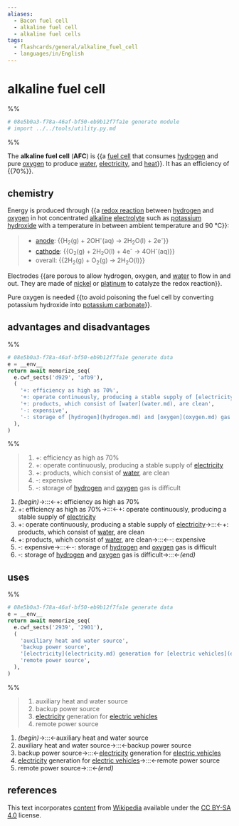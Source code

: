 ```yaml
---
aliases:
  - Bacon fuel cell
  - alkaline fuel cell
  - alkaline fuel cells
tags:
  - flashcards/general/alkaline_fuel_cell
  - languages/in/English
---
```


# alkaline fuel cell

%%

```Python
# 08e5b0a3-f78a-46af-bf50-eb9b12f7fa1e generate module
# import ../../tools/utility.py.md
```

%%

The __alkaline fuel cell__ (__AFC__) is {{a [fuel cell](fuel%20cell.md) that consumes [hydrogen](hydrogen.md) and pure [oxygen](oxygen.md) to produce [water](water.md), [electricity](electricity.md), and [heat](heat.md)}}. It has an efficiency of {{70%}}.

## chemistry

Energy is produced through {{a [redox reaction](redox%20reaction.md) between [hydrogen](hydrogen.md) and [oxygen](oxygen.md) in hot concentrated [alkaline](alkali.md) [electrolyte](electrolyte.md) such as [potassium hydroxide](potassium%20hydroxide.md) with a temperature in between ambient temperature and 90 °C}}:

> - [anode](anode.md): {{H<sub>2</sub>(g) + 2OH<sup>-</sup>(aq) → 2H<sub>2</sub>O(l) + 2e<sup>-</sup>}}
> - [cathode](cathode.md): {{O<sub>2</sub>(g) + 2H<sub>2</sub>O(l) + 4e<sup>-</sup> → 4OH<sup>-</sup>(aq)}}
> - overall: {{2H<sub>2</sub>(g) + O<sub>2</sub>(g) → 2H<sub>2</sub>O(l)}}

Electrodes {{are porous to allow hydrogen, oxygen, and [water](water.md) to flow in and out. They are made of [nickel](nickel.md) or [platinum](platinum.md) to catalyze the redox reaction}}.

Pure oxygen is needed {{to avoid poisoning the fuel cell by converting potassium hydroxide into [potassium carbonate](potassium%20carbonate.md)}}.

## advantages and disadvantages

%%

```Python
# 08e5b0a3-f78a-46af-bf50-eb9b12f7fa1e generate data
e = __env__
return await memorize_seq(
  e.cwf_sects('d929', 'afb9'),
  (
    '+: efficiency as high as 70%',
    '+: operate continuously, producing a stable supply of [electricity](electricity.md)',
    '+: products, which consist of [water](water.md), are clean',
    '-: expensive',
    '-: storage of [hydrogen](hydrogen.md) and [oxygen](oxygen.md) gas is difficult',
  ),
)
```

%%

<!--08e5b0a3-f78a-46af-bf50-eb9b12f7fa1e generate section="d929"--><!-- The following content is generated at 2023-04-01T12:33:20.447271+08:00. Any edits will be overridden! -->

> 1. +: efficiency as high as 70%
> 2. +: operate continuously, producing a stable supply of [electricity](electricity.md)
> 3. +: products, which consist of [water](water.md), are clean
> 4. -: expensive
> 5. -: storage of [hydrogen](hydrogen.md) and [oxygen](oxygen.md) gas is difficult

<!--/08e5b0a3-f78a-46af-bf50-eb9b12f7fa1e-->

<!--08e5b0a3-f78a-46af-bf50-eb9b12f7fa1e generate section="afb9"--><!-- The following content is generated at 2023-04-01T12:33:20.432311+08:00. Any edits will be overridden! -->

1. _(begin)_→:::←+: efficiency as high as 70%
2. +: efficiency as high as 70%→:::←+: operate continuously, producing a stable supply of [electricity](electricity.md)
3. +: operate continuously, producing a stable supply of [electricity](electricity.md)→:::←+: products, which consist of [water](water.md), are clean
4. +: products, which consist of [water](water.md), are clean→:::←-: expensive
5. -: expensive→:::←-: storage of [hydrogen](hydrogen.md) and [oxygen](oxygen.md) gas is difficult
6. -: storage of [hydrogen](hydrogen.md) and [oxygen](oxygen.md) gas is difficult→:::←_(end)_

<!--/08e5b0a3-f78a-46af-bf50-eb9b12f7fa1e-->

## uses

%%

```Python
# 08e5b0a3-f78a-46af-bf50-eb9b12f7fa1e generate data
e = __env__
return await memorize_seq(
  e.cwf_sects('2939', '2901'),
  (
    'auxiliary heat and water source',
    'backup power source',
    '[electricity](electricity.md) generation for [electric vehicles](electric%20vehicle.md)',
    'remote power source',
  ),
)
```

%%

<!--08e5b0a3-f78a-46af-bf50-eb9b12f7fa1e generate section="2939"--><!-- The following content is generated at 2023-03-31T22:39:40.309569+08:00. Any edits will be overridden! -->

> 1. auxiliary heat and water source
> 2. backup power source
> 3. [electricity](electricity.md) generation for [electric vehicles](electric%20vehicle.md)
> 4. remote power source

<!--/08e5b0a3-f78a-46af-bf50-eb9b12f7fa1e-->

<!--08e5b0a3-f78a-46af-bf50-eb9b12f7fa1e generate section="2901"--><!-- The following content is generated at 2023-03-31T22:39:40.295607+08:00. Any edits will be overridden! -->

1. _(begin)_→:::←auxiliary heat and water source
2. auxiliary heat and water source→:::←backup power source
3. backup power source→:::←[electricity](electricity.md) generation for [electric vehicles](electric%20vehicle.md)
4. [electricity](electricity.md) generation for [electric vehicles](electric%20vehicle.md)→:::←remote power source
5. remote power source→:::←_(end)_

<!--/08e5b0a3-f78a-46af-bf50-eb9b12f7fa1e-->

## references

This text incorporates [content](https://en.wikipedia.org/wiki/alkaline_fuel_cell) from [Wikipedia](Wikipedia.md) available under the [CC BY-SA 4.0](https://creativecommons.org/licenses/by-sa/4.0/) license.
